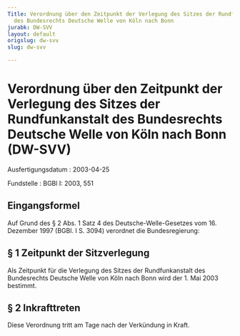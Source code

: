 ```yaml
---
Title: Verordnung über den Zeitpunkt der Verlegung des Sitzes der Rundfunkanstalt
  des Bundesrechts Deutsche Welle von Köln nach Bonn
jurabk: DW-SVV
layout: default
origslug: dw-svv
slug: dw-svv

---
```


# Verordnung über den Zeitpunkt der Verlegung des Sitzes der Rundfunkanstalt des Bundesrechts Deutsche Welle von Köln nach Bonn (DW-SVV)

Ausfertigungsdatum
:   2003-04-25

Fundstelle
:   BGBl I: 2003, 551

## Eingangsformel

Auf Grund des § 2 Abs. 1 Satz 4 des Deutsche-Welle-Gesetzes vom 16.
Dezember 1997 (BGBl. I S. 3094) verordnet die Bundesregierung:

## § 1 Zeitpunkt der Sitzverlegung

Als Zeitpunkt für die Verlegung des Sitzes der Rundfunkanstalt des
Bundesrechts Deutsche Welle von Köln nach Bonn wird der 1. Mai 2003
bestimmt.

## § 2 Inkrafttreten

Diese Verordnung tritt am Tage nach der Verkündung in Kraft.

